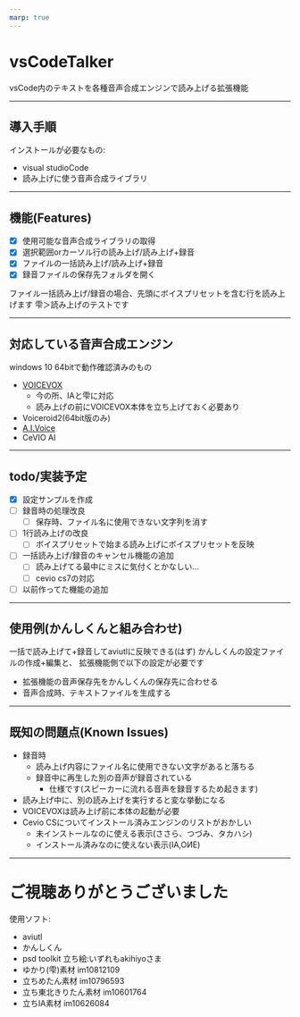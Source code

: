 ```yaml
---
marp: true
---
```


# vsCodeTalker

vsCode内のテキストを各種音声合成エンジンで読み上げる拡張機能

<!--
雫＞こんにちわ、結月ゆかりです。
雫＞ビジュアルスタジオコード内のテキストを読み上げたり録音する拡張機能を作りました。
まずインストール方法から、"vsCodeTalker"で拡張機能を検索→インストール
インストール後、テキストファイル(.txt)やマークダウン(.md)を開くと拡張機能が有効になる
 -->
---
## 導入手順
インストールが必要なもの:
* visual studioCode
* 読み上げに使う音声合成ライブラリ
<!-- 
雫＞次に導入手順です。
雫＞ビジュアルスタジオコードを開き、「拡張機能」のタブを選択、
雫＞「ブイエスコードトーカー」で検索すると見つかると思います
雫＞インストールしたら、プレーンテキストかマークダウンを開くと有効になります
雫＞有効化されたら読み上げができるようになります
雫＞例として、入力しているテキストの読み上げをしてみます
雫＞尺の都合上、起動待ちはカットします
雫＞実際にはバックグラウンドで読み上げしています。
 -->
---
## 機能(Features)
<!-- 
雫＞次に、今できている機能の紹介をしていきます。
雫＞選択範囲を読み上げたり、
雫＞ファイル内にあるアイボス系のボイスプリセットを含む行を一括で読み上げて録音するところまで対応済みです。
 -->
 - [x] 使用可能な音声合成ライブラリの取得
 - [x] 選択範囲orカーソル行の読み上げ/読み上げ+録音
 - [x] ファイルの一括読み上げ/読み上げ+録音
 - [x] 録音ファイルの保存先フォルダを開く

ファイル一括読み上げ/録音の場合、先頭にボイスプリセットを含む行を読み上げます
雫＞読み上げのテストです

<!-- 
 -->
---
## 対応している音声合成エンジン
windows 10 64bitで動作確認済みのもの
* [VOICEVOX](https://voicevox.hiroshiba.jp)
  * 今の所、IAと雫に対応
  * 読み上げの前にVOICEVOX本体を立ち上げておく必要あり
* Voiceroid2(64bit版のみ)
* [A.I.Voice](https://aivoice.jp/)
* CeVIO AI

<!-- 
雫＞次に動作確認ができているソフトの一覧になります
四国めたん＞ボイスボックスと、
きりたん＞ボイスロイド２とプラスは、64ビット版のボイスロイド２エディタに移行すれば読み上げできます。
茜＞Voiceroid2と、
IA＞Cevio AIにも対応しているよ
 -->
---
## todo/実装予定

 - [x] 設定サンプルを作成
 - [ ] 録音時の処理改良
   - [ ] 保存時、ファイル名に使用できない文字列を消す
 - [ ] 1行読み上げの改良
   - [ ] ボイスプリセットで始まる読み上げにボイスプリセットを反映
 - [ ] 一括読み上げ/録音のキャンセル機能の追加
   - [ ] 読み上げてる最中にミスに気付くとかなしい…
   - [ ] cevio cs7の対応
 - [ ] 以前作ってた機能の追加
<!-- 
雫＞次に現状の対応予定になります、上から対応していく予定です。
雫＞半角ハテナなど、ファイル名に使えない文字列を入れても録音できるようにする改修からやっていこうと思います。
 -->
---
## 使用例(かんしくんと組み合わせ)
一括で読み上げて+録音してaviutlに反映できる(はず)
かんしくんの設定ファイルの作成+編集と、
拡張機能側で以下の設定が必要です
* 拡張機能の音声保存先をかんしくんの保存先に合わせる
* 音声合成時、テキストファイルを生成する
<!-- 
雫＞今のところの使用例として、oov様作のかんしくんと組み合わせがあります。
雫＞かんしくんと拡張機能側の両方に設定は必要ですが、
雫＞テキストファイルをまとめて録音してエーブイアイユーティルに音声取り込みまでできると思います。
雫＞実際の画面操作で説明していきます
雫＞まず、音声保存先をかんしくんに合わせます
雫＞かんしくんを開き、TEMP_DIRのパスをコピー
雫＞次にこの設定にチェックと、
雫＞かんしくんでコピーしたパスをここの設定に貼り付けます
雫＞準備ができたので、読み上げしてみます
雫＞「ファイル内のボイスプリセットを含む行を録音し読み上げ」を選びます
雫＞こんな動作になります。
雫＞この動画で使用した、かんしくんの設定ファイルのサンプルは別に上げておきます。
 -->

---
## 既知の問題点(Known Issues)

* 録音時
  * 読み上げ内容にファイル名に使用できない文字があると落ちる
  * 録音中に再生した別の音声が録音されている
    * 仕様です(スピーカーに流れる音声を録音するため起きます)
* 読み上げ中に、別の読み上げを実行すると変な挙動になる
* VOICEVOXは読み上げ前に本体の起動が必要
* Cevio CSについてインストール済みエンジンのリストがおかしい
  * 未インストールなのに使える表示(ささら、つづみ、タカハシ)
  * インストール済みなのに使えない表示(IA,OИE)

<!-- 
雫＞次に現状確認済みの問題点になります。
雫＞まだα版の状態なので、動作確認をしてくださる方がいると嬉しいです
IA＞つまり人柱ってことだね！
-->
---
# ご視聴ありがとうございました
<!-- Credit表記 -->
使用ソフト:
* aviutl
* かんしくん
* psd toolkit
立ち絵:いずれもakihiyoさま
* ゆかり(雫)素材 im10812109
* 立ちめたん素材 im10796593
* 立ち東北きりたん素材 im10601764
* 立ちIA素材 im10626084
<!-- 
雫＞ご視聴、ありがとうございました
IA＞ばいばーい
 -->